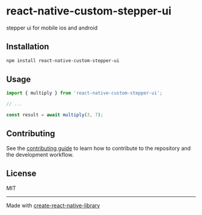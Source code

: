 # react-native-custom-stepper-ui

stepper ui for mobile ios and android

## Installation

```sh
npm install react-native-custom-stepper-ui
```

## Usage


```js
import { multiply } from 'react-native-custom-stepper-ui';

// ...

const result = await multiply(3, 7);
```


## Contributing

See the [contributing guide](CONTRIBUTING.md) to learn how to contribute to the repository and the development workflow.

## License

MIT

---

Made with [create-react-native-library](https://github.com/callstack/react-native-builder-bob)
